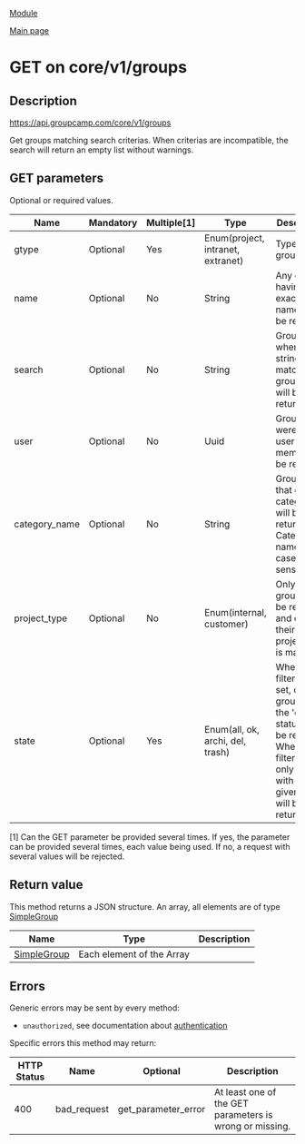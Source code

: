 
[Module](./README.md)

[Main page](../README.md)


# GET on core/v1/groups

## Description

https://api.groupcamp.com/core/v1/groups


Get groups matching search criterias. When criterias are incompatible, the search will return an empty list without warnings.





## GET parameters

Optional or required values.

Name    |  Mandatory    |   Multiple[1]    |   Type   |  Description
--------|---------------|------------------|----------|---------------
gtype | Optional | Yes | Enum(project, intranet, extranet) | Type of group.
name | Optional | No | String | Any group having exactly this name will be returned.
search | Optional | No | String | Groups where the string matches the group name will be returned.
user | Optional | No | Uuid | Groups were the user is a member will be returned.
category_name | Optional | No | String | Groups in that group category will be returned. Category name is case sensitive.
project_type | Optional | No | Enum(internal, customer) | Only project groups will be returned, and only if their project_type is matching.
state | Optional | Yes | Enum(all, ok, archi, del, trash) | When the filter is not set, only group with the 'ok' status will be returned. When the filter is set, only groups with the given status will be returned.


[1] Can the GET parameter be provided several times. If yes, the
parameter can be provided several times, each value being used. If
no, a request with several values will be rejected.






## Return value





  
  This method returns a JSON structure. An array, all elements are of type [SimpleGroup](../types/SimpleGroup.md) 

Name   |  Type   |  Description
-------|---------|-------------
 | [SimpleGroup](../types/SimpleGroup.md) | Each element of the Array

  





## Errors

Generic errors may be sent by every method:
* `unauthorized`, see documentation about [authentication](../../Auth.md)


Specific errors this method may return:

HTTP Status | Name   | Optional          | Description
------------|--------|-------------------|------------
400 | bad_request | get_parameter_error | At least one of the GET parameters is wrong or missing.



